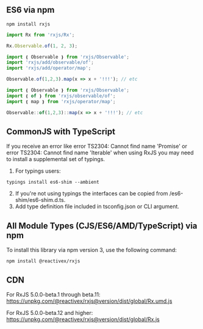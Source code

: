 ## ES6 via npm

```
npm install rxjs
```

```js
import Rx from 'rxjs/Rx';

Rx.Observable.of(1, 2, 3);
```

```js
import ❴ Observable ❵ from 'rxjs/Observable';
import 'rxjs/add/observable/of';
import 'rxjs/add/operator/map';

Observable.of(1,2,3).map(x => x + '!!!'); // etc
```

```js
import ❴ Observable ❵ from 'rxjs/Observable';
import ❴ of ❵ from 'rxjs/observable/of';
import ❴ map ❵ from 'rxjs/operator/map';

Observable::of(1,2,3)::map(x => x + '!!!'); // etc
```

## CommonJS with TypeScript

If you receive an error like error TS2304: Cannot find name 'Promise' or error TS2304: Cannot find name 'Iterable' when using RxJS you may need to install a supplemental set of typings.

1. For typings users:

```
typings install es6-shim --ambient
```

2. If you're not using typings the interfaces can be copied from /es6-shim/es6-shim.d.ts.
3. Add type definition file included in tsconfig.json or CLI argument.

## All Module Types (CJS/ES6/AMD/TypeScript) via npm

To install this library via npm version 3, use the following command:

```
npm install @reactivex/rxjs
```

## CDN

For RxJS 5.0.0-beta.1 through beta.11: https://unpkg.com/@reactivex/rxjs@version/dist/global/Rx.umd.js

For RxJS 5.0.0-beta.12 and higher: https://unpkg.com/@reactivex/rxjs@version/dist/global/Rx.js
